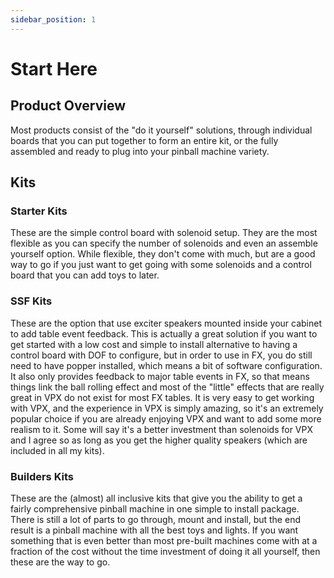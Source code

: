 ```yaml
---
sidebar_position: 1
---
```


# Start Here


## Product Overview

Most products consist of the "do it yourself" solutions, through individual boards that you can put together to form an entire kit, or the fully assembled and ready to plug into your pinball machine variety. 

## Kits

### Starter Kits

These are the simple control board with solenoid setup. They are the most flexible as you can specify the number of solenoids and even an assemble yourself option. While flexible, they don't come with much, but are a good way to go if you just want to get going with some solenoids and a control board that you can add toys to later.

### SSF Kits

These are the option that use exciter speakers mounted inside your cabinet to add table event feedback. This is actually a great solution if you want to get started with a low cost and simple to install alternative to having a control board with DOF to configure, but in order to use in FX, you do still need to have popper installed, which means a bit of software configuration. It also only provides feedback to major table events in FX, so that means things link the ball rolling effect and most of the "little" effects that are really great in VPX do not exist for most FX tables. It is very easy to get working with VPX, and the experience in VPX is simply amazing, so it's an extremely popular choice if you are already enjoying VPX and want to add some more realism to it. Some will say it's a better investment than solenoids for VPX and I agree so as long as you get the higher quality speakers (which are included in all my kits).

### Builders Kits

These are the (almost) all inclusive kits that give you the ability to get a fairly comprehensive pinball machine in one simple to install package. There is still a lot of parts to go through, mount and install, but the end result is a pinball machine with all the best toys and lights. If you want something that is even better than most pre-built machines come with at a fraction of the cost without the time investment of doing it all yourself, then these are the way to go.